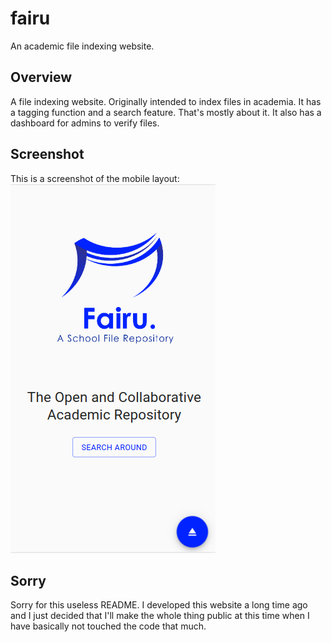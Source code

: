 # fairu
An academic file indexing website.

## Overview
A file indexing website. Originally intended to index files in academia. It has a tagging function and a search feature. That's mostly about it. It also has a dashboard for admins to verify files.

## Screenshot
This is a screenshot of the mobile layout: <br />
![Fairu Screenshot](screenshot.png)

## Sorry
Sorry for this useless README. I developed this website a long time ago and I just decided that I'll make the whole thing public at this time when I have basically not touched the code that much. 
